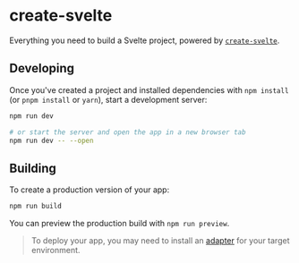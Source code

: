 # create-svelte

Everything you need to build a Svelte project, powered by
[`create-svelte`](https://github.com/sveltejs/kit/tree/master/packages/create-svelte).

## Developing

Once you've created a project and installed dependencies with `npm install` (or `pnpm install` or
`yarn`), start a development server:

```bash
npm run dev

# or start the server and open the app in a new browser tab
npm run dev -- --open
```

## Building

To create a production version of your app:

```bash
npm run build
```

You can preview the production build with `npm run preview`.

> To deploy your app, you may need to install an [adapter](https://kit.svelte.dev/docs/adapters) for
> your target environment.
